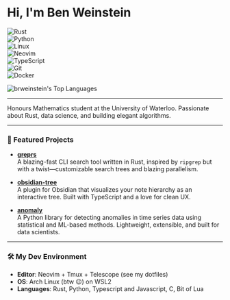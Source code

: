 # Hi, I'm Ben Weinstein
![Rust](https://img.shields.io/badge/-Rust-000?&logo=Rust&logoColor=white)  
![Python](https://img.shields.io/badge/-Python-000?&logo=Python)  
![Linux](https://img.shields.io/badge/-Linux-000?&logo=linux)  
![Neovim](https://img.shields.io/badge/-Neovim-000?&logo=neovim)  
![TypeScript](https://img.shields.io/badge/-TypeScript-000?&logo=TypeScript&logoColor=white)  
![Git](https://img.shields.io/badge/-Git-000?&logo=git&logoColor=white)  
![Docker](https://img.shields.io/badge/-Docker-000?&logo=docker&logoColor=white)

![brweinstein's Top Languages](https://github-readme-stats.vercel.app/api/top-langs/?username=brweinstein&theme=tokyonight&show_icons=true&hide_border=true)

---

Honours Mathematics student at the University of Waterloo. Passionate about Rust, data science, and building elegant algorithms.

---

### 🚀 Featured Projects
- [**greprs**](https://github.com/brweinstein/greprs)  
  A blazing-fast CLI search tool written in Rust, inspired by `ripgrep` but with a twist—customizable search trees and blazing parallelism.

- [**obsidian-tree**](https://github.com/brweinstein/obsidian-tree)  
  A plugin for Obsidian that visualizes your note hierarchy as an interactive tree. Built with TypeScript and a love for clean UX.

- [**anomaly**](https://github.com/brweinstein/anomaly)  
  A Python library for detecting anomalies in time series data using statistical and ML-based methods. Lightweight, extensible, and built for data scientists.

---

### 🛠️ My Dev Environment
- **Editor**: Neovim + Tmux + Telescope (see my dotfiles)
- **OS**: Arch Linux (btw 😉) on WSL2
- **Languages**: Rust, Python, Typescript and Javascript, C, Bit of Lua
